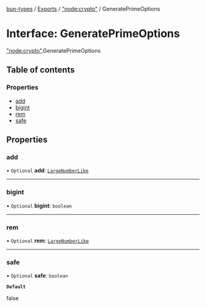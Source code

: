 [bun-types](https://oven-sh.github.io/bun-types/README.md) / [Exports](https://oven-sh.github.io/bun-types/modules.md) / ["node:crypto"](https://oven-sh.github.io/bun-types/modules/node_crypto_.md) / GeneratePrimeOptions

# Interface: GeneratePrimeOptions

["node:crypto"](https://oven-sh.github.io/bun-types/modules/node_crypto_.md).GeneratePrimeOptions

## Table of contents

### Properties

- [add](https://oven-sh.github.io/bun-types/interfaces/node_crypto_.GeneratePrimeOptions.md#add)
- [bigint](https://oven-sh.github.io/bun-types/interfaces/node_crypto_.GeneratePrimeOptions.md#bigint)
- [rem](https://oven-sh.github.io/bun-types/interfaces/node_crypto_.GeneratePrimeOptions.md#rem)
- [safe](https://oven-sh.github.io/bun-types/interfaces/node_crypto_.GeneratePrimeOptions.md#safe)

## Properties

### add

• `Optional` **add**: [`LargeNumberLike`](https://oven-sh.github.io/bun-types/modules/crypto_.md#largenumberlike)

___

### bigint

• `Optional` **bigint**: `boolean`

___

### rem

• `Optional` **rem**: [`LargeNumberLike`](https://oven-sh.github.io/bun-types/modules/crypto_.md#largenumberlike)

___

### safe

• `Optional` **safe**: `boolean`

**`Default`**

false
